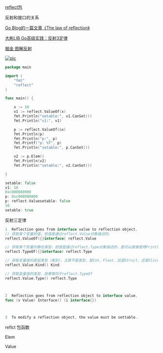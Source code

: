 [reflect包](https://www.cnblogs.com/golove/p/5909541.html)

反射和接口的关系

[Go Blog的一篇文章《The law of reflection》](https://blog.golang.org/laws-of-reflection)

[大彬LIB  Go高级实践：反射3定律](http://lessisbetter.site/2019/02/24/go-law-of-reflect/)

[掘金 图解反射](https://juejin.im/post/5d27f572e51d4550bf1ae900)

[![pic](https://user-gold-cdn.xitu.io/2019/7/12/16be416ecd20d1ef?imageView2/0/w/1280/h/960/format/webp/ignore-error/1)](https://user-gold-cdn.xitu.io/2019/7/12/16be416ecd20d1ef?imageView2/0/w/1280/h/960/format/webp/ignore-error/1)

```go
package main

import (
	"fmt"
	"reflect"
)

func main() {

	x := 10
	v1 := reflect.ValueOf(x)
	fmt.Println("setable:", v1.CanSet())
	fmt.Println("v1:", v1)

	p := reflect.ValueOf(&x)
	fmt.Println(p)
	fmt.Println("p:", p)
	fmt.Printf("p: %T", p)
	fmt.Println("setable:", p.CanSet())

	v2 := p.Elem()
	fmt.Println(v2)
	fmt.Println("setable:", v2.CanSet())

}

setable: false
v1: 10
0xc000080000
p: 0xc000080000
p: reflect.Valuesetable: false
10
setable: true


```
反射三定律
```go
1  Reflection goes from interface value to reflection object.
// 获取某个变量的值，但值是通过reflect.Value对象描述的。
reflect.ValueOf({}interface) reflect.Value

// 获取某个变量的静态类型，但值是通过reflect.Type对象描述的，是可以直接使用Println打印的
reflect.TypeOf({}interface) reflect.Type

// 获取变量值的底层类型（类别），注意不是类型，是Int、Float，还是Struct，还是Slice
reflect.Value.Kind() Kind

// 获取变量值的类型，效果等同于reflect.TypeOf
reflect.Value.Type() reflect.Type



2  Reflection goes from reflection object to interface value.
func (v Value) Interface() (i interface{})



3  To modify a reflection object, the value must be settable.

```

reflct 包函数 

Elem

Value
